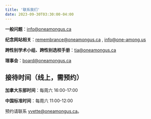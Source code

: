 ```yaml
---
title: '联系我们'
date: 2023-09-30T03:30:00-04:00
---
```


**一般问题**：[info@oneamongus.ca](mailto:info@oneamongus.ca)

**纪念网站相关**：[remembrance@oneamongus.ca](mailto:remembrance@oneamongus.ca) , [info@one-among.us](mailto:info@one-among.us)

**跨性别学术小组、跨性别选校手册**：[tia@oneamongus.ca](mailto:tia@oneamongus.ca)

**理事会**：[board@oneamongus.ca](mailto:board@oneamongus.ca)


## 接待时间（线上，需预约）

**加拿大东部时间**：每周六 16:00-17:00

**中国标准时间**：每周六 11:00-12:00

预约请联系 [yvette@oneamongus.ca](mailto:yvette@oneamongus.ca)。
